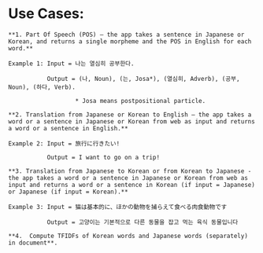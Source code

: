 # Use Cases:

    **1. Part Of Speech (POS) – the app takes a sentence in Japanese or Korean, and returns a single morpheme and the POS in English for each word.**
	
	Example 1: Input = 나는 열심히 공부한다. 

		       Output = (나, Noun), (는, Josa*), (열심히, Adverb), (공부, Noun), (하다, Verb).

                       * Josa means postpositional particle. 
                       
    **2. Translation from Japanese or Korean to English – the app takes a word or a sentence in Japanese or Korean from web as input and returns a word or a sentence in English.**
       
	Example 2: Input = 旅行に行きたい!  

		       Output = I want to go on a trip!

    **3. Translation from Japanese to Korean or from Korean to Japanese - the app takes a word or a sentence in Japanese or Korean from web as input and returns a word or a sentence in Korean (if input = Japanese) or Japanese (if input = Korean).**

	Example 3: Input = 猫は基本的に、ほかの動物を捕らえて食べる肉食動物です

		       Output = 고양이는 기본적으로 다른 동물을 잡고 먹는 육식 동물입니다

    **4.  Compute TFIDFs of Korean words and Japanese words (separately) in document**. 
 
          